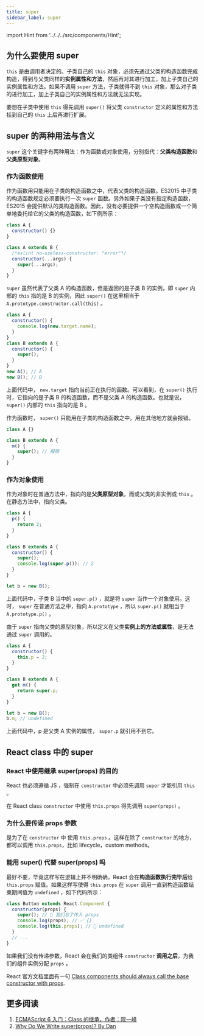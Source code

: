 ```yaml
---
title: super
sidebar_label: super
---
```


import Hint from '../../../src/components/Hint';

## 为什么要使用 super

`this` 是由调用者决定的。子类自己的 `this` 对象，必须先通过父类的构造函数完成构造，得到与父类同样的**实例属性和方法**，然后再对其进行加工，加上子类自己的实例属性和方法。如果不调用 `super` 方法，子类就得不到 `this` 对象，那么对子类的进行加工，加上子类自己的实例属性和方法就无法实现。

<Hint type="must">要想在子类中使用 `this` 得先调用 `super()` 将父类 `constructor` 定义的属性和方法挂到自己的 `this` 上后再进行扩展。</Hint>

## super 的两种用法与含义

`super` 这个关键字有两种用法：作为函数或对象使用，分别指代：**父类构造函数**和**父类原型对象**。

### 作为函数使用

作为函数用只能用在子类的构造函数之中，代表父类的构造函数。ES2015 中子类的构造函数规定必须要执行一次 `super` 函数。另外如果子类没有指定构造函数，ES2015 会提供默认的类构造函数。因此，没有必要提供一个空构造函数或一个简单地委托给它的父类的构造函数，如下例所示：

```js
class A {
  constructor() {}
}

class A extends B {
  /*eslint no-useless-constructor: "error"*/
  constructor(...args) {
    super(...args);
  }
}
```

<Hint type="warning">`super` 虽然代表了父类 A 的构造函数，但是返回的是子类 B 的实例，即 `super` 内部的 `this` 指的是 B 的实例，因此 `super()` 在这里相当于 `A.prototype.constructor.call(this)` 。</Hint>

```js
class A {
  constructor() {
    console.log(new.target.name);
  }
}
class B extends A {
  constructor() {
    super();
  }
}
new A(); // A
new B(); // B
```

上面代码中， `new.target` 指向当前正在执行的函数。可以看到，在 `super()` 执行时，它指向的是子类 B 的构造函数，而不是父类 A 的构造函数。也就是说， `super()` 内部的 `this` 指向的是 B 。

作为函数时， `super()` 只能用在子类的构造函数之中，用在其他地方就会报错。

```js
class A {}

class B extends A {
  m() {
    super(); // 报错
  }
}
```

### 作为对象使用

作为对象时在普通方法中，指向的是**父类原型对象**，而或父类的非实例或 `this` 。在静态方法中，指向父类。

```js
class A {
  p() {
    return 2;
  }
}

class B extends A {
  constructor() {
    super();
    console.log(super.p()); // 2
  }
}

let b = new B();
```

上面代码中，子类 B 当中的 `super.p()` ，就是将 `super` 当作一个对象使用。这时， `super` 在普通方法之中，指向 `A.prototype` ，所以 `super.p()` 就相当于 `A.prototype.p()` 。

<Hint type="warning">由于 `super` 指向父类的原型对象，所以定义在父类**实例上的方法或属性**，是无法通过 `super` 调用的。</Hint>

```js
class A {
  constructor() {
    this.p = 2;
  }
}

class B extends A {
  get m() {
    return super.p;
  }
}

let b = new B();
b.m; // undefined
```

上面代码中，p 是父类 A 实例的属性， `super.p` 就引用不到它。

## React class 中的 super

### React 中使用继承 super(props) 的目的

React 也必须遵循 JS ，强制在 `constructor` 中必须先调用 `super` 才能引用 `this` 。

<Hint type="must">在 React class `constructor` 中使用 `this.props` 得先调用 `super(props)` 。</Hint>

### 为什么要传递 props 参数

是为了在 `constructor` 中 使用 `this.props` 。这样在除了 `constructor` 的地方，都可以调用 `this.props`，比如 lifecycle，custom methods。

### 能用 super() 代替 super(props) 吗

最好不要，毕竟这样写在逻辑上并不明确确，React 会在**构造函数执行完毕后**给 `this.props` 赋值。如果这样写使得 `this.props` 在 `super` 调用一直到构造函数结束期间值为 `undefined` ，如下代码所示：

```jsx
class Button extends React.Component {
  constructor(props) {
    super(); // 😬 我们忘了传入 props
    console.log(props); // ✅ {}
    console.log(this.props); // 😬 undefined
  }
  // ...
}
```

<Hint type="warning">如果我们没有传递参数，React 会在我们的类组件 `constructor` **调用之后**，为我们的组件实例分配 `props` 。</Hint>

<Hint type="best">React 官方文档里面有一句 [Class components should always call the base constructor with props](https://reactjs.org/docs/state-and-lifecycle.html#adding-local-state-to-a-class).</Hint>

## 更多阅读

1. [ECMAScript 6 入门：Class 的继承，作者：阮一峰](http://es6.ruanyifeng.com/#docs/class-extends#super-%E5%85%B3%E9%94%AE%E5%AD%97)
2. [Why Do We Write super(props)? By Dan](https://www.google.com/url?q=https://overreacted.io/zh-hans/why-do-we-write-super-props/&sa=D&ust=1570507768778000)
